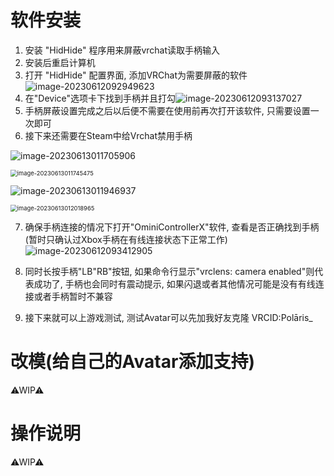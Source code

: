 # 软件安装

1. 安装 "HidHide" 程序用来屏蔽vrchat读取手柄输入
2. 安装后重启计算机
3. 打开 "HidHide" 配置界面, 添加VRChat为需要屏蔽的软件![image-20230612092949623](D:/Workspace/.Typora%20Images%20Hub/image-20230612092949623.png)
4. 在"Device"选项卡下找到手柄并且打勾![image-20230612093137027](D:/Workspace/.Typora%20Images%20Hub/image-20230612093137027.png)
5. 手柄屏蔽设置完成之后以后便不需要在使用前再次打开该软件, 只需要设置一次即可
6. 接下来还需要在Steam中给Vrchat禁用手柄

![image-20230613011705906](D:/Workspace/.Typora%20Images%20Hub/image-20230613011705906.png)

<img src="D:/Workspace/.Typora%20Images%20Hub/image-20230613011745475.png" alt="image-20230613011745475" style="zoom: 67%;" />

![image-20230613011946937](D:/Workspace/.Typora%20Images%20Hub/image-20230613011946937.png)

<img src="D:/Workspace/.Typora%20Images%20Hub/image-20230613012018965.png" alt="image-20230613012018965" style="zoom:67%;" />

7. 确保手柄连接的情况下打开"OminiControllerX"软件, 查看是否正确找到手柄(暂时只确认过Xbox手柄在有线连接状态下正常工作)![image-20230612093412905](D:/Workspace/.Typora%20Images%20Hub/image-20230612093412905.png)

8. 同时长按手柄"LB"RB"按钮, 如果命令行显示"vrclens: camera enabled"则代表成功了, 手柄也会同时有震动提示, 如果闪退或者其他情况可能是没有有线连接或者手柄暂时不兼容

9. 接下来就可以上游戏测试, 测试Avatar可以先加我好友克隆 VRCID:Polāris_



# 改模(给自己的Avatar添加支持)

⚠WIP⚠



# 操作说明

⚠WIP⚠

